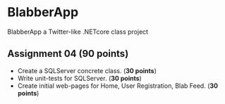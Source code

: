 # BlabberApp

BlabberApp a Twitter-like .NETcore class project

## Assignment 04 (**90 points**)

- Create a SQLServer concrete class. (**30 points**)
- Write unit-tests for SQLServer. (**30 points**)
- Create initial web-pages for Home, User Registration, Blab Feed. (**30 points**)
